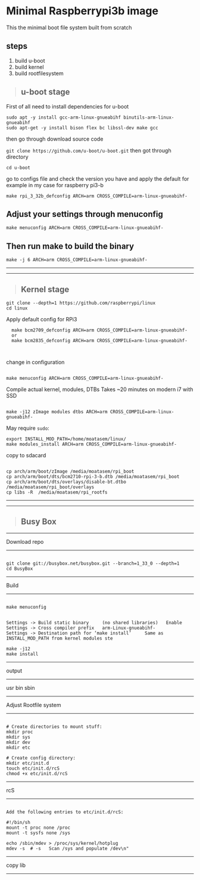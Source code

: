 # Minimal Raspberrypi3b image

This the minimal boot file system built from scratch 

## steps 
1. build u-boot
2. build kernel
3. build rootfilesystem
  
> ## u-boot stage 

First of all need to install dependencies for u-boot 
 
```
sudo apt -y install gcc-arm-linux-gnueabihf binutils-arm-linux-gnueabihf
sudo apt-get -y install bison flex bc libssl-dev make gcc 
```

then go through download source code 

`
git clone https://github.com/u-boot/u-boot.git
`
then got through directory 

` cd u-boot
`

go to configs file and check the version you have and apply the default for example in my case for raspberry pi3-b 

```
make rpi_3_32b_defconfig ARCH=arm CROSS_COMPILE=arm-linux-gnueabihf-

```

Adjust your settings through menuconfig 
---

```
make menuconfig ARCH=arm CROSS_COMPILE=arm-linux-gnueabihf-
```

Then run make to build the binary 
---

```
make -j 6 ARCH=arm CROSS_COMPILE=arm-linux-gnueabihf-

```

---
---
> ## Kernel stage 
```
git clone --depth=1 https://github.com/raspberrypi/linux
cd linux

```

Apply default config for RPi3
```
  make bcm2709_defconfig ARCH=arm CROSS_COMPILE=arm-linux-gnueabihf-
  or
  make bcm2835_defconfig ARCH=arm CROSS_COMPILE=arm-linux-gnueabihf-

  
```
change in configuration
```

make menuconfig ARCH=arm CROSS_COMPILE=arm-linux-gnueabihf-

```

Compile actual kernel, modules, DTBs
Takes ~20 minutes on modern i7 with SSD
```

make -j12 zImage modules dtbs ARCH=arm CROSS_COMPILE=arm-linux-gnueabihf-

```


May require `sudo`:
```
export INSTALL_MOD_PATH=/home/moatasem/linux/
make modules_install ARCH=arm CROSS_COMPILE=arm-linux-gnueabihf-
```

copy to sdacard

```

cp arch/arm/boot/zImage /media/moatasem/rpi_boot
cp arch/arm/boot/dts/bcm2710-rpi-3-b.dtb /media/moatasem/rpi_boot
cp arch/arm/boot/dts/overlays/disable-bt.dtbo /media/moatasem/rpi_boot/overlays
cp libs -R  /media/moatasem/rpi_rootfs

```

---
---
> ## Busy Box 
------------------------------------------------------------------

Download repo
			
------------------------------------------------------------------

```

git clone git://busybox.net/busybox.git --branch=1_33_0 --depth=1
cd BusyBox

````
------------------------------------------------------------------
Build
			
------------------------------------------------------------------

```

make menuconfig


Settings -> Build static binary 	(no shared libraries) 	Enable
Settings -> Cross compiler prefix 	arm-Linux-gnueabihf-
Settings -> Destination path for ‘make install’ 	Same as INSTALL_MOD_PATH from kernel modules ste

make -j12
make install

```

------------------------------------------------------------------

output
			
------------------------------------------------------------------

 usr bin sbin 

------------------------------------------------------------------
Adjust Rootfile system
			
------------------------------------------------------------------

```

# Create directories to mount stuff:
mkdir proc
mkdir sys
mkdir dev
mkdir etc

# Create config directory:
mkdir etc/init.d
touch etc/init.d/rcS
chmod +x etc/init.d/rcS

```

------------------------------------------------------------------
rcS
			
------------------------------------------------------------------

```

Add the following entries to etc/init.d/rcS:

#!/bin/sh
mount -t proc none /proc
mount -t sysfs none /sys

echo /sbin/mdev > /proc/sys/kernel/hotplug
mdev -s  # -s	Scan /sys and populate /dev\n"

```

------------------------------------------------------------------

copy lib 
			
------------------------------------------------------------------

